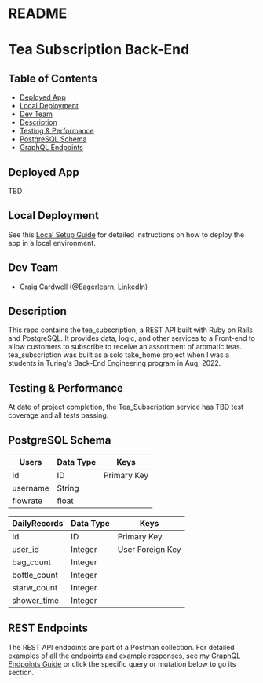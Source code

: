 # README

# Tea Subscription Back-End

## Table of Contents

- [Deployed App](#deployed-app)
- [Local Deployment](#local-deployment)
- [Dev Team](#dev-team)
- [Description](#description)
- [Testing & Performance](#testing--performance)
- [PostgreSQL Schema](#postgresql-schema)
- [GraphQL Endpoints](#graphql-endpoints)

## Deployed App

TBD

## Local Deployment

See this [Local Setup Guide](local_setup_guide.md) for detailed instructions on how to deploy the app in a local environment.

## Dev Team

 - Craig Cardwell ([@Eagerlearn](https://github.com/Eagerlearn), [LinkedIn](https://www.linkedin.com/in/craiglcardwell/))


## Description

This repo contains the tea_subscription, a REST API built with Ruby on Rails and PostgreSQL. It provides data, logic, and other services to a Front-end to allow customers to subscribe to receive an assortment of aromatic teas. tea_subscription was built as a solo take_home project when I was a students in Turing's Back-End Engineering program in Aug, 2022.

## Testing & Performance

At date of project completion, the Tea_Subscription service has TBD test coverage and all tests passing.

## PostgreSQL Schema

| Users | Data Type | Keys |
| ----------- | ----------- | ----------- |
| Id | ID | Primary Key |
| username | String |  |
| flowrate | float | |


| DailyRecords | Data Type | Keys |
| ----------- | ----------- | ----------- |
| Id | ID | Primary Key |
| user_id | Integer | User Foreign Key|
| bag_count | Integer | |
| bottle_count | Integer | |
| starw_count | Integer | |
| shower_time | Integer | |


## REST Endpoints

The REST API endpoints are part of a Postman collection. For detailed examples of all the endpoints and example responses, see my [GraphQL Endpoints Guide](graphql_endpoints.md) or click the specific query or mutation below to go its section.

<!-- To make live queries to the GraphQL endpoint and see live schema information, setup the back-end using the [local deployment instructions](local_setup_guide.md). -->


